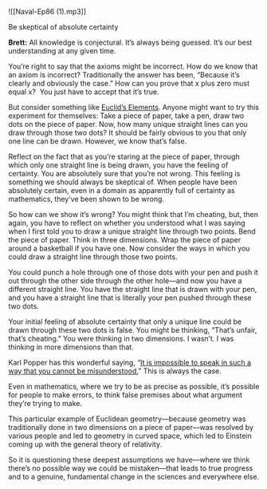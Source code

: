

![[Naval-Ep86 (1).mp3]]


Be skeptical of absolute certainty

**Brett:** All knowledge is conjectural. It’s always being guessed. It’s our best understanding at any given time.  

You’re right to say that the axioms might be incorrect. How do we know that an axiom is incorrect? Traditionally the answer has been, “Because it’s clearly and obviously the case.” How can you prove that x plus zero must equal x?  You just have to accept that it’s true.

But consider something like [Euclid’s Elements](https://en.wikipedia.org/wiki/Euclid%27s_Elements). Anyone might want to try this experiment for themselves: Take a piece of paper, take a pen, draw two dots on the piece of paper. Now, how many unique straight lines can you draw through those two dots? It should be fairly obvious to you that only one line can be drawn. However, we know that’s false.

Reflect on the fact that as you’re staring at the piece of paper, through which only one straight line is being drawn, you have the feeling of certainty. You are absolutely sure that you’re not wrong. This feeling is something we should always be skeptical of. When people have been absolutely certain, even in a domain as apparently full of certainty as mathematics, they’ve been shown to be wrong.

So how can we show it’s wrong? You might think that I’m cheating, but, then again, you have to reflect on whether you understood what I was saying when I first told you to draw a unique straight line through two points. Bend the piece of paper. Think in three dimensions. Wrap the piece of paper around a basketball if you have one. Now consider the ways in which you could draw a straight line through those two points.

You could punch a hole through one of those dots with your pen and push it out through the other side through the other hole—and now you have a different straight line. You have the straight line that is drawn with your pen, and you have a straight line that is literally your pen pushed through these two dots.

Your initial feeling of absolute certainty that only a unique line could be drawn through these two dots is false. You might be thinking, “That’s unfair, that’s cheating.” You were thinking in two dimensions. I wasn’t. I was thinking in more dimensions than that.

Karl Popper has this wonderful saying, “[It is impossible to speak in such a way that you cannot be misunderstood.](https://www.goodreads.com/quotes/7675070-always-remember-that-it-is-impossible-to-speak-in-such)” This is always the case.

Even in mathematics, where we try to be as precise as possible, it’s possible for people to make errors, to think false premises about what argument they’re trying to make.

This particular example of Euclidean geometry—because geometry was traditionally done in two dimensions on a piece of paper—was resolved by various people and led to geometry in curved space, which led to Einstein coming up with the general theory of relativity.

So it is questioning these deepest assumptions we have—where we think there’s no possible way we could be mistaken—that leads to true progress and to a genuine, fundamental change in the sciences and everywhere else.